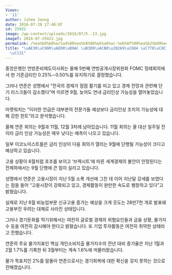 ```yaml
---
Views:
- '11'
author: Jihee Jeong
date: 2016-07-28 17:40:07
id: 25922
image: /wp-content/uploads/2016/07/5.-13.jpg
imagef: 2016-07-25922.jpg
permalink: /%ea%b8%b0%ec%a4%80%ea%b8%88%eb%a6%ac-%eb%8f%99%ea%b2%b09%ec%9b%94-%ec%9d%b8%ec%83%81%ea%b0%80%eb%8a%a5%ec%84%b1/
title: "\uAE30\uC900\uAE08\uB9AC \uB3D9\uACB0\u20269\uC6D4 \uC778\uC0C1\uAC00\uB2A5\
  \uC131"
---
```


중앙은행인 연방준비제도이사회는 올해 5번째 연방공개시장위원회 FOMC 정례회의에서 현 기준금리인 0.25%∼0.50%를 유지하기로 결정했습니다.

그러나 연준은 성명에서 &#8220;전국의 경제가 점점 활기를 띠고 있고 경제 전망과 관련해 단기 리스크들이 감소했다&#8221;며 이르면 9월, 늦어도 연내 금리인상 가능성을 열어놓았습니다.

마켓워치는 &#8220;이러한 언급은 대부분의 전문가들 예상보다 금리인상 조치의 가능성에 대해 강한 힌트&#8221;라고 분석했습니다.

올해 연준 회의는 9월과 11월, 12월 3차례 남아있습니다. 11월 회의는 올 대선 일주일 전이라 금리 인상 가능성은 매우 낮다는 예측이 나오고 있습니다.

일부 이코노미스트들은 금리 인상이 다음 회의가 열리는 9월에 단행될 가능성이 크다고 예상하고 있습니다.

고용 상황이 6월처럼 호조를 보이고 &#8216;브렉시트&#8217;에 따른 세계경제의 불안이 안정된다는 전제하에서는 9월 단행에 큰 힘이 실리고 있습니다.

성명에서 연준은 고용시장이 지난 5월 소폭 개선에 그친 데 이어 지난달 강세를 보였다는 점을 들어 &#8220;고용시장이 강화되고 있고, 경제활동이 완만한 속도로 팽창하고 있다&#8221;고 밝혔습니다.

실제로 지난 6월 비농업부문 신규고용 증가는 예상을 크게 웃도는 28만7천 개로 발표돼 고용부진 우려는 대체로 사라진 상태입니다.

그러나 경기둔화를 막기위해서는 여전히 글로벌 경제의 위협요인들과 금융 상황, 물가지수 등을 여전히 감시해야 한다고 밝혔습니다. 또 기업 투자활동은 여전히 취약한 상태라고 전했습니다.

연준의 주요 물가지표인 핵심 개인소비지출 물가지수의 전년 대비 증가율은 지난 1월과 2월 1.7%를 기록한 뒤 3월부터는 계속 1.6%에 머물러왔습니다.

물가 목표치인 2%를 밑돌아 연준으로서는 경기회복에 대한 확신을 갖지 못하는 것으로 전해졌습니다.

&nbsp;